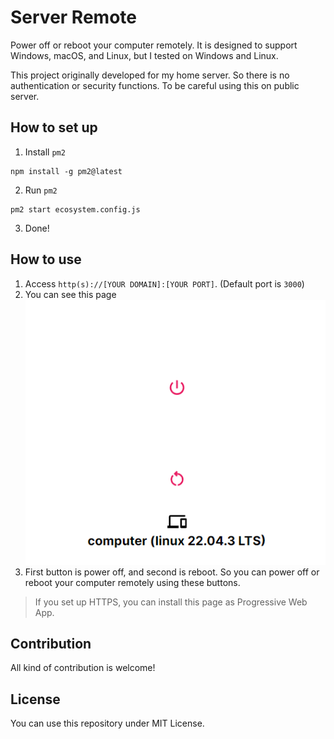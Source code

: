 # Server Remote

Power off or reboot your computer remotely. It is designed to support Windows, macOS, and Linux, but I tested on Windows and Linux.

This project originally developed for my home server. So there is no authentication or security functions. To be careful using this on public server.

## How to set up

1. Install `pm2`
```shell
npm install -g pm2@latest
```
2. Run `pm2`
```shell
pm2 start ecosystem.config.js
```
3. Done!

## How to use

1. Access `http(s)://[YOUR DOMAIN]:[YOUR PORT]`. (Default port is `3000`)
2. You can see this page
![Main page](/docs/page.png)
3. First button is power off, and second is reboot. So you can power off or reboot your computer remotely using these buttons.

> If you set up HTTPS, you can install this page as Progressive Web App.

## Contribution

All kind of contribution is welcome!

## License

You can use this repository under MIT License.